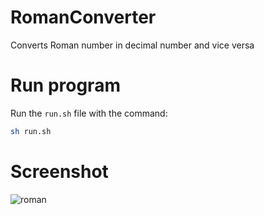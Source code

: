 # RomanConverter
Converts Roman number in decimal number and vice versa
# Run program
Run the `run.sh` file with the command:
```bash
sh run.sh
```
# Screenshot
![roman](https://user-images.githubusercontent.com/61402409/121678517-91455c80-cab7-11eb-981c-7903fa0527a2.png)
